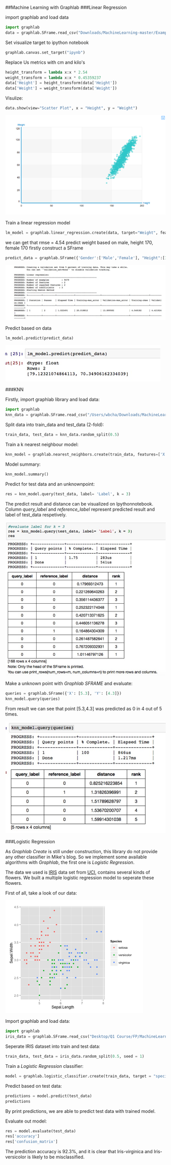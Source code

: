 ##Machine Learning with Graphlab
###Linear Regression

import graphlab and load data

```python
import graphlab
data = graphlab.SFrame.read_csv("Downloads/MachineLearning-master/Example Data/OLS_Regression_Example_3.csv")
```

Set visualize target to ipython notebook

```python
graphlab.canvas.set_target("ipynb")
```

Replace Us metrics with cm and kilo's

```python
height_transform = lambda x:x * 2.54
weight_transform = lambda x:x * 0.45359237
data['Height'] = height_transform(data['Height'])
data['Weight'] = weight_transform(data['Weight'])
```

Visulize:

```python
data.show(view="Scatter Plot", x = "Height", y = "Weight")
```

![linear-ipython](img/ipython1.png)

Train a linear regression model

```python
lm_model = graphlab.linear_regression.create(data, target="Weight", features=['Gender', 'Height'])
```

we can get that rmse = 4.54
predict weight based on male, height 170, female 170
firstly construct a SFrame

```python
predict_data = graphlab.SFrame({'Gender':['Male','Female'], "Height":[170,170]})
```

![linear-ipython-2](img/ipython2.png)

Predict based on data

```python
lm_model.predict(predict_data)
```

![linear-ipython-3](img/ipython3.png)

###KNN

Firstly, import graphlab library and load data:

```python
import graphlab
knn_data = graphlab.SFrame.read_csv("/Users/wbcha/Downloads/MachineLearning-master/Example Data/KNN_Example_1.csv")
```

Split data into train_data and test_data (2-fold):

```python
train_data, test_data = knn_data.random_split(0.5)
```

Train a k nearest neighbour model:

```python
knn_model = graphlab.nearest_neighbors.create(train_data, features=['X', 'Y'], label='Label', distance='euclidean')
```

Model summary:

```python
knn_model.summary()
```

Predict for test data and an unknownpoint:

```python
res = knn_model.query(test_data, label= 'Label', k = 3)
```

The predict result and distance can be visualized on Ipythonnotebook. Column *query_label* and *reference_label* represent predicted result and label of test_data respetively.

![knn1](img/knn.png)

Make a unknown point with *Graphlab SFRAME* and evaluate:

```python
queries = graphlab.SFrame({'X': [5.3], 'Y': [4.3]})
knn_model.query(queries)
```

From result we can see that point [5.3,4.3] was predicted as 0 in 4 out of 5 times.

![knn-unknownpoint](img/knn2.png)


###Logistic Regression

As *Graphlab Create* is still under construction, this library do not provide any other classifier in Mike's blog. So we implement some available algorithms with *Graphlab*, the first one is *Logistic Regression*.

The data we used is [IRIS]() data set from [UCI](), contains several kinds of flowers. We built a multiple logistic regression model to seperate these flowers.

First of all, take a look of our data:

![logistic](img/logistic.png)

Import graphlab and load data:

```python
import graphlab
iris_data = graphlab.SFrame.read_csv("Desktop/Q1 Course/FP/MachineLearningSamples/extradata/iris.csv")
```

Seperate IRIS dataset into train and test data:

```python
train_data, test_data = iris_data.random_split(0.5, seed = 1)
```

Train a *Logistic Regression* classifier:

```python
model = graphlab.logistic_classifier.create(train_data, target = "species", features=['sepal length', 'sepal width', 'petal length', 'petal width'])
```

Predict based on test data:

```python
predictions = model.predict(test_data)
predictions
```

By print predictions, we are able to predict test data with trained model.

Evaluate out model:

```python
res = model.evaluate(test_data)
res['accuracy']
res['confusion_matrix']
```

The prediction accuracy is 92.3%, and it is clear that Iris-virginica and Iris-versicolor is likely to be misclassified.